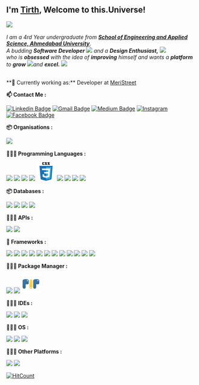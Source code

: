 ## I'm <a href="https://tirthjivani.github.io"><b>Tirth</b></a>, Welcome to this.Universe! 

<img src="https://thumbs.gfycat.com/ContentForkedEmperorshrimp.webp" width="200px"></h2>

<p>
  <em>
    I am a 4rd Year undergraduate from <a href="https://www.ahduni.edu.in/"> <b>School of Engineering and Applied Science, Ahmedabad University</b></a>. <br>
    A budding <b>Software Developer</b> <img src="https://github.com/TheDudeThatCode/TheDudeThatCode/blob/master/Assets/Developer.gif" width="30px"> and a <b>Design    Enthusiast,</b>&nbsp;<img src="https://github.com/TheDudeThatCode/TheDudeThatCode/blob/master/Assets/Designer.gif" width="36px"><br>who is <b>obsessed</b>
    with the idea of <b>improving</b> himself and wants a <b>platform</b> to 
    <b>grow</b> <img src="https://github.com/TheDudeThatCode/TheDudeThatCode/blob/master/Assets/Rocket.gif" width="18px">and 
    <b>excel.</b> <img src="https://github.com/TheDudeThatCode/TheDudeThatCode/blob/master/Assets/Medal.gif" width="20px">
  </em>  
</p>

<br>
**💼 Currently working as:** Developer at <a href="https://github.com/meriStreet-Web-App">MeriStreet</a>


**📫 Contact Me :** 

[![Linkedin Badge](https://img.shields.io/badge/-LINKEDIN-blue?style=flat-square&logo=Linkedin&logoColor=white&link=https://www.linkedin.com/in/tirthjivani/)](https://www.linkedin.com/in/tirthjivani/) 
[![Gmail Badge](https://img.shields.io/badge/-GMAIL-c14438?style=flat-square&logo=Gmail&logoColor=white&link=mailto:tirthjivani17@gmail.com)](mailto:tirthjivani17@gmail.com)
[![Medium Badge](https://img.shields.io/badge/-MEDIUM-black?style=flat-square&logo=Medium&logoColor=white&link=https://medium.com/@tirthjivani17)](https://medium.com/@tirthjivani17)
<a href="https://www.instagram.com/tirthjivani/" target="_blank"><img src="https://img.shields.io/badge/INSTAGRAM-%23E4405F.svg?&style=flat-square&logo=instagram&logoColor=white" alt="Instagram"></a>
[![Facebook Badge](https://img.shields.io/badge/-FACEBOOK-blue?style=flat-square&logo=Facebook&logoColor=white&link=https://www.facebook.com/tirth.jivani/)](https://www.facebook.com/tirth.jivani/) 


**📦 Organisations :** 

<code><a href="https://firebase.google.com/" target="_blank"><img height="50" src="https://www.vectorlogo.zone/logos/ieee/ieee-ar21.svg"></a></code>


**👨🏻‍💻 Programming Languages :** 

<code><a href="https://www.python.org/" target="_blank"><img height="50" src="https://www.vectorlogo.zone/logos/python/python-ar21.svg"></a></code>
<code><a href="https://docs.oracle.com/en/java/" target="_blank"><img height="50" src="https://www.vectorlogo.zone/logos/java/java-ar21.svg"></a></code>
<code><a href="https://developer.mozilla.org/en-US/docs/Web/JavaScript" target="_blank"><img height="50" src="https://www.vectorlogo.zone/logos/javascript/javascript-ar21.svg"></a></code>
<code><a href="https://expo.io/" target="_blank"><img height="50" src="https://www.vectorlogo.zone/logos/w3_html5/w3_html5-ar21.svg"></a></code>
<code><a href="https://expo.io/" target="_blank"><img height="50" src="https://github.com/devicons/devicon/blob/master/icons/css3/css3-original-wordmark.svg"></a></code>
<code><a href="https://expo.io/" target="_blank"><img height="50" src="https://www.vectorlogo.zone/logos/lesscss/lesscss-ar21.svg"></a></code>
<code><a href="https://expo.io/" target="_blank"><img height="50" src="https://www.vectorlogo.zone/logos/sass-lang/sass-lang-ar21.svg"></a></code>
<code><a href="https://expo.io/" target="_blank"><img height="50" src="https://www.vectorlogo.zone/logos/pocoo_jinja/pocoo_jinja-ar21.svg"></a></code>
<code><a href="https://expo.io/" target="_blank"><img height="50" src="https://www.vectorlogo.zone/logos/sass-lang/sass-lang-ar21.svg"></a></code>


**📦 Databases :** 

<code><a href="https://firebase.google.com/" target="_blank"><img height="50" src="https://www.vectorlogo.zone/logos/mysql/mysql-ar21.svg"></a></code>
<code><a href="https://firebase.google.com/" target="_blank"><img height="50" src="https://www.vectorlogo.zone/logos/firebase/firebase-ar21.svg"></a></code>
<code><a href="https://firebase.google.com/" target="_blank"><img height="50" src="https://www.vectorlogo.zone/logos/postgresql/postgresql-ar21.svg"></a></code>
<code><a href="https://firebase.google.com/" target="_blank"><img height="50" src="https://www.vectorlogo.zone/logos/sqlite/sqlite-ar21.svg"></a></code>


**🚴🏻‍♂️ APIs :** 

<code><a href="https://graphql.org/" target="_blank"><img height="50" src="https://www.vectorlogo.zone/logos/graphql/graphql-ar21.svg"></a></code>
<code><a href="https://www.apollographql.com/" target="_blank"><img height="50" src="https://www.vectorlogo.zone/logos/apollographql/apollographql-ar21.svg"></a></code>

  
**💬 Frameworks :** 

<code><a href="https://www.linux.org/" target="_blank"><img height="50" src="https://www.vectorlogo.zone/logos/linux/linux-ar21.svg"></a></code>
<code><a href="https://git-scm.com//" target="_blank"><img height="50" src="https://www.vectorlogo.zone/logos/git-scm/git-scm-ar21.svg"></a></code>
<code><a href="https://www.tensorflow.org/" target="_blank"><img height="50" src="https://www.vectorlogo.zone/logos/tensorflow/tensorflow-ar21.svg"></a></code>
<code><a href="https://opencv.org/" target="_blank"><img height="50" src="https://www.vectorlogo.zone/logos/opencv/opencv-ar21.svg"></a></code>
<code><a href="https://opencv.org/" target="_blank"><img height="50" src="https://www.vectorlogo.zone/logos/numpy/numpy-ar21.svg"></a></code>
<code><a href="https://jupyter.org/" target="_blank"><img height="50" src="https://www.vectorlogo.zone/logos/jupyter/jupyter-ar21.svg"></a></code>
<code><a href="https://jupyter.org/" target="_blank"><img height="50" src="https://www.vectorlogo.zone/logos/pytorch/pytorch-ar21.svg"></a></code>
<code><a href="https://www.djangoproject.com/" target="_blank"><img height="50" src="https://www.vectorlogo.zone/logos/djangoproject/djangoproject-ar21.svg"></a></code>
<code><a href="https://flask.palletsprojects.com/en/1.1.x/" target="_blank"><img height="50" src="https://www.vectorlogo.zone/logos/pocoo_flask/pocoo_flask-ar21.svg"></a></code>
<code><a href="https://reactjs.org/" target="_blank"><img height="50" src="https://www.vectorlogo.zone/logos/reactjs/reactjs-ar21.svg"></a></code>
<code><a href="https://reactnative.dev/" target="_blank"><img height="50" src="https://www.vectorlogo.zone/logos/angular/angular-ar21.svg"></a></code>
<code><a href="https://reactnative.dev/" target="_blank"><img height="50" src="https://github.com/bestofjs/bestofjs-webui/blob/master/public/logos/react-native.svg"></a></code>


**🚴🏻‍♂️ Package Manager :** 

<code><a href="https://firebase.google.com/" target="_blank"><img height="50" src="https://www.vectorlogo.zone/logos/npmjs/npmjs-ar21.svg"></a></code>
<code><a href="https://firebase.google.com/" target="_blank"><img height="50" src="https://www.vectorlogo.zone/logos/yarnpkg/yarnpkg-ar21.svg"></a></code>
<code><a href="https://firebase.google.com/" target="_blank"><img height="50" src="https://github.com/vscode-icons/vscode-icons/blob/master/icons/file_type_pip.svg"></a></code>


**🚴🏻‍♂️ IDEs :** 

<code><a href="https://expo.io/" target="_blank"><img height="50" src="https://www.vectorlogo.zone/logos/visualstudio_code/visualstudio_code-ar21.svg"></a></code>
<code><a href="https://expo.io/" target="_blank"><img height="50" src="https://www.vectorlogo.zone/logos/apple_xcode/apple_xcode-ar21.svg"></a></code>
<code><a href="https://expo.io/" target="_blank"><img height="50" src="https://www.vectorlogo.zone/logos/eclipse/eclipse-ar21.svg"></a></code>


**🚴🏻‍♂️ OS :** 

<code><a href="https://expo.io/" target="_blank"><img height="50" src="https://www.vectorlogo.zone/logos/ubuntu/ubuntu-ar21.svg"></a></code>
<code><a href="https://expo.io/" target="_blank"><img height="50" src="https://github.com/leungwensen/svg-icon/blob/master/dist/svg/logos/macosx.svg"></a></code>
<code><a href="https://expo.io/" target="_blank"><img height="50" src="https://github.com/detain/svg-logos/blob/master/svg/windows-10.svg"></a></code>


**🚴🏻‍♂️ Other Platforms :** 

<code><a href="https://expo.io/" target="_blank"><img height="50" src="https://www.vectorlogo.zone/logos/expoio/expoio-ar21.svg"></a></code>
<code><a href="https://expo.io/" target="_blank"><img height="50" src="https://www.vectorlogo.zone/logos/invisionapp/invisionapp-ar21.svg"></a></code>


[![HitCount](http://hits.dwyl.com/tirthjivani/tirthjivani/tirthjivani.svg)](http://hits.dwyl.com/tirthjivani/tirthjivani/tirthjivani)



